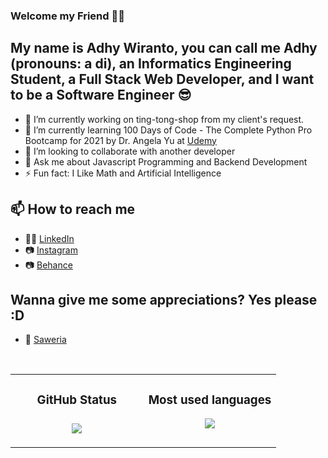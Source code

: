 ### Welcome my Friend 👋😊

## My name is Adhy Wiranto, you can call me Adhy (pronouns: a di), an Informatics Engineering Student, a Full Stack Web Developer, and I want to be a Software Engineer 😎
- 🔭 I’m currently working on ting-tong-shop from my client's request.
- 🌱 I’m currently learning 100 Days of Code - The Complete Python Pro Bootcamp for 2021 by Dr. Angela Yu at [Udemy](https://www.udemy.com/course/100-days-of-code/)
- 👯 I’m looking to collaborate with another developer
- 💬 Ask me about Javascript Programming and Backend Development
- ⚡ Fun fact: I Like Math and Artificial Intelligence

## 📫 How to reach me
- 👩‍💻 [LinkedIn](https://www.linkedin.com/in/adhy-wiranto-665882155/)
- 📷 [Instagram](https://www.instagram.com/wanindemilien/)
- 📷 [Behance](https://www.behance.net/skuukzkylxixsxa)

## Wanna give me some appreciations? Yes please :D
- 💸 [Saweria](https://saweria.co/adhywiranto44)

<br>

<table>
   <td width="50%" valign="top">
    <h3 align="center"> GitHub Status<h3>
    <p align="center">
      <img src="https://github-readme-stats.vercel.app/api?username=AdhyWiranto44&theme=algolia&column=7&no-frame=true" />
    </p>
   </td>
   <td width="50%" valign="top">
    <h3 align="center"> Most used languages</h3>
     <p align="center">
      <img src="https://github-readme-stats.vercel.app/api/top-langs/?username=AdhyWiranto44&theme=outrun&column=7&no-frame=true"/>
     </p>
  </td>
</table>
